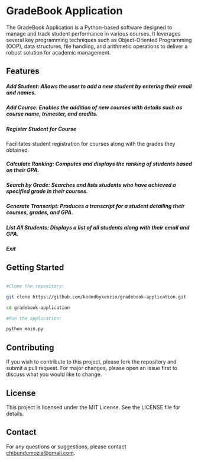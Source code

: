 # GradeBook Application
The GradeBook Application is a Python-based software designed to manage and track student performance in various courses. It leverages several key programming techniques such as Object-Oriented Programming (OOP), data structures, file handling, and arithmetic operations to deliver a robust solution for academic management.

## Features
##### Add Student: Allows the user to add a new student by entering their email and names.
##### Add Course: Enables the addition of new courses with details such as course name, trimester, and credits.
##### Register Student for Course
Facilitates student registration for courses along with the grades they obtained.
##### Calculate Ranking: Computes and displays the ranking of students based on their GPA.
##### Search by Grade: Searches and lists students who have achieved a specified grade in their courses.
##### Generate Transcript: Produces a transcript for a student detailing their courses, grades, and GPA.
##### List All Students: Displays a list of all students along with their email and GPA.
##### Exit

## Getting Started
```bash

#Clone the repository:

git clone https://github.com/kodedbykenzie/gradebook-application.git

cd gradebook-application

#Run the application:

python main.py
```

## Contributing
If you wish to contribute to this project, please fork the repository and submit a pull request. For major changes, please open an issue first to discuss what you would like to change.

## License
This project is licensed under the MIT License. See the LICENSE file for details.

## Contact
For any questions or suggestions, please contact chibundumozia@gmail.com.
